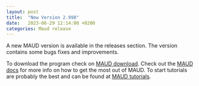 ```yaml
---
layout: post
title:  "New Version 2.998"
date:   2023-06-29 12:14:00 +0200
categories: Maud release
---
```


A new MAUD version is available in the releases section. The version contains some bugs fixes and improvements.

To download the program check on [MAUD download][maud-download]. Check out the [MAUD docs][maud-docs] for more info on how to get the most out of MAUD. To start tutorials are probably the best and can be found at [MAUD tutorials][maud-tutorials]. 

[maud-docs]: /maud/documents/
[maud-tutorials]: /maud/tutorials/
[maud-download]: https://github.com/luttero/maud/releases/tag/v2.998
